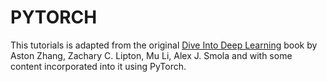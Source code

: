 # PYTORCH
This tutorials is adapted from the original [Dive Into Deep Learning](https://d2l.ai) book by Aston Zhang, Zachary C. Lipton, Mu Li, Alex J. Smola and with some content incorporated into it using PyTorch.
